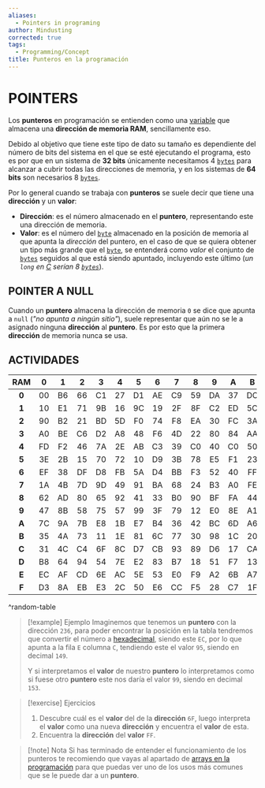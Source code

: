 ```yaml
---
aliases:
  - Pointers in programing
author: Mindusting
corrected: true
tags:
  - Programming/Concept
title: Punteros en la programación
---
```


# POINTERS

Los **punteros** en programación se entienden como una [variable](pc_variable.md) que almacena una **dirección de memoria RAM**, sencillamente eso.

Debido al objetivo que tiene este tipo de dato su tamaño es dependiente del número de bits del sistema en el que se esté ejecutando el programa, esto es por que en un sistema de **32 bits** únicamente necesitamos 4 [`bytes`](pc_byte.md) para alcanzar a cubrir todas las direcciones de memoria, y en los sistemas de **64 bits** son necesarios 8 [`bytes`](pc_byte.md).

Por lo general cuando se trabaja con **punteros** se suele decir que tiene una **dirección** y un **valor**:
- **Dirección**: es el número almacenado en el **puntero**, representando este una dirección de memoria.
- **Valor**: es el número del [`byte`](pc_byte.md) almacenado en la posición de memoria al que apunta la *dirección* del puntero, en el caso de que se quiera obtener un tipo más grande que el [`byte`](pc_byte.md), se entenderá como *valor* el conjunto de [`bytes`](pc_byte.md) seguidos al que está siendo apuntado, incluyendo este último (*un `long` en [C](../c/c.md) serían 8 [`bytes`](pc_byte.md)*).

## POINTER A NULL

Cuando un **puntero** almacena la dirección de memoria `0` se dice que apunta a `null` (*"no apunta a ningún sitio"*), suele representar que aún no se le a asignado ninguna **dirección** al **puntero**. Es por esto que la primera **dirección** de memoria nunca se usa.

## ACTIVIDADES

|  RAM  |  0  |  1  |  2  |  3  |  4  |  5  |  6  |  7  |  8  |  9  |  A  |  B  |  C  |  D  |  E  |  F  |
|:-----:|:---:|:---:|:---:|:---:|:---:|:---:|:---:|:---:|:---:|:---:|:---:|:---:|:---:|:---:|:---:|:---:|
| **0** | 00  | B6  | 66  | C1  | 27  | D1  | AE  | C9  | 59  | DA  | 37  | DC  | 7F  | 20  | DB  | 97  |
| **1** | 10  | E1  | 71  | 9B  | 16  | 9C  | 19  | 2F  | 8F  | C2  | ED  | 5C  | 85  | 34  | 61  | 5F  |
| **2** | 90  | B2  | 21  | BD  | 5D  | F0  | 74  | F8  | EA  | 30  | FC  | 3A  | 1D  | 63  | 87  | 3D  |
| **3** | A0  | BE  | C6  | D2  | A8  | 48  | F6  | 4D  | 22  | 80  | 84  | AA  | E9  | 2D  | B9  | 32  |
| **4** | FD  | F2  | 46  | 7A  | 2E  | AB  | C3  | 39  | C0  | 40  | C0  | 50  | 56  | C8  | 9E  | 45  |
| **5** | 3E  | 2B  | 15  | 70  | 72  | 10  | D9  | 3B  | 78  | E5  | F1  | 23  | 60  | 25  | 67  | 86  |
| **6** | EF  | 38  | DF  | D8  | FB  | 5A  | D4  | BB  | F3  | 52  | 40  | FF  | 8D  | DE  | D5  | A5  |
| **7** | 1A  | 4B  | 7D  | 9D  | 49  | 91  | BA  | 68  | 24  | B3  | A0  | FE  | 82  | 29  | 2A  | D0  |
| **8** | 62  | AD  | 80  | 65  | 92  | 41  | 33  | B0  | 90  | BF  | FA  | 44  | 4F  | 9F  | B5  | 96  |
| **9** | 47  | 8B  | 58  | 75  | 57  | 99  | 3F  | 79  | 12  | E0  | 8E  | A1  | 5B  | A9  | 76  | EE  |
| **A** | 7C  | 9A  | 7B  | E8  | 1B  | E7  | B4  | 36  | 42  | BC  | 6D  | A6  | A3  | 4E  | 60  | E4  |
| **B** | 35  | 4A  | 73  | 11  | 1E  | 81  | 6C  | 77  | 30  | 98  | 1C  | 20  | B0  | CE  | 70  | 26  |
| **C** | 31  | 4C  | C4  | 6F  | 8C  | D7  | CB  | 93  | 89  | D6  | 17  | CA  | 43  | 88  | 3C  | A4  |
| **D** | B8  | 64  | 94  | 54  | 7E  | E2  | 83  | B7  | 18  | 51  | F7  | 13  | CF  | 69  | D0  | C5  |
| **E** | EC  | AF  | CD  | 6E  | AC  | 5E  | 53  | E0  | F9  | A2  | 6B  | A7  | 95  | DD  | 6A  | 55  |
| **F** | D3  | 8A  | EB  | E3  | 2C  | 50  | E6  | CC  | F5  | 28  | C7  | 1F  | 14  | B1  | F0  | F4  |
^random-table

> [!example] Ejemplo
> Imaginemos que tenemos un **puntero** con la dirección `236`, para poder encontrar la posición en la tabla tendremos que convertir el número a [hexadecimal](pc_number_system.md#HEXADECIMAL), siendo este `EC`, por lo que apunta a la fila `E` columna `C`, tendiendo este el valor `95`, siendo en decimal `149`.
>
> Y si interpretamos el **valor** de nuestro **puntero** lo interpretamos como si fuese otro **puntero** este nos daría el valor `99`, siendo en decimal `153`.

> [!exercise] Ejercicios
> 1. Descubre cuál es el **valor** del de la **dirección** `6F`, luego interpreta el **valor** como una nueva **dirección** y encuentra el **valor** de esta.
> 2. Encuentra la **dirección** del **valor** `FF`.

> [!note] Nota
> Si has terminado de entender el funcionamiento de los punteros te recomiendo que vayas al apartado de [arrays en la programación](pc_array.md) para que puedas ver uno de los usos más comunes que se le puede dar a un **puntero**.
